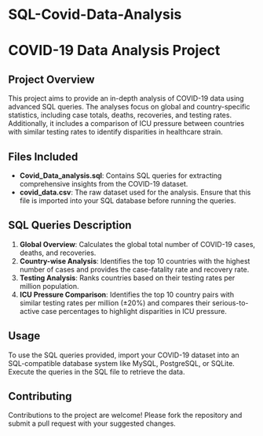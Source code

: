 # SQL-Covid-Data-Analysis

# COVID-19 Data Analysis Project

## Project Overview
This project aims to provide an in-depth analysis of COVID-19 data using advanced SQL queries. The analyses focus on global and country-specific statistics, including case totals, deaths, recoveries, and testing rates. Additionally, it includes a comparison of ICU pressure between countries with similar testing rates to identify disparities in healthcare strain.


## Files Included
- **Covid_Data_analysis.sql**: Contains SQL queries for extracting comprehensive insights from the COVID-19 dataset.
- **covid_data.csv**: The raw dataset used for the analysis. Ensure that this file is imported into your SQL database before running the queries.

## SQL Queries Description
1. **Global Overview**: Calculates the global total number of COVID-19 cases, deaths, and recoveries.
2. **Country-wise Analysis**: Identifies the top 10 countries with the highest number of cases and provides the case-fatality rate and recovery rate.
3. **Testing Analysis**: Ranks countries based on their testing rates per million population.
4. **ICU Pressure Comparison**: Identifies the top 10 country pairs with similar testing rates per million (±20%) and compares their serious-to-active case percentages to highlight disparities in ICU pressure.

## Usage
To use the SQL queries provided, import your COVID-19 dataset into an SQL-compatible database system like MySQL, PostgreSQL, or SQLite. Execute the queries in the SQL file to retrieve the data.

## Contributing
Contributions to the project are welcome! Please fork the repository and submit a pull request with your suggested changes.





